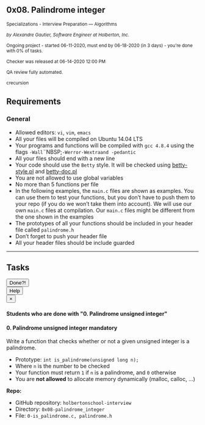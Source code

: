 <article class="pending_logs"><div id="jigsaw-shortcut-lists"></div><h1 class="gap">0x08. Palindrome integer</h1><div id="project_id" style="display: none" data-project-id="444"></div><p class="sm-gap"><small><i class="fa fa-folder-open"></i> Specializations - Interview Preparation ― Algorithms </small></p><p><em><small><i class="fa fa-user"></i> by Alexandre Gautier, Software Engineer at Holberton, Inc. </small></em></p><p><small><i class="fa fa-calendar"></i> Ongoing project - started 06-11-2020, must end by 06-18-2020 (in 3 days) - you're done with <span id="student_task_done_percentage">0</span>% of tasks. </small></p><p><small><i class="fa fa-check"></i> Checker was released at 06-14-2020 12:00 PM </small></p><p><small><i class="fa fa-check-square"></i> QA review fully automated. </small></p><p><small><i class="fa fa-tags"></i><span class="badge badge-tag">c</span><span class="badge badge-tag">recursion</span></small></p><article id="description" class="gap formatted-content"><h2>Requirements</h2><h3>General</h3><ul><li>Allowed editors: <code>vi</code>, <code>vim</code>, <code>emacs</code></li><li>All your files will be compiled on Ubuntu 14.04 LTS</li><li>Your programs and functions will be compiled with <code>gcc 4.8.4</code> using the flags <code>-Wall</code>¨NBSP;<code>-Werror</code><code>-Wextra</code><code>and -pedantic</code></li><li>All your files should end with a new line</li><li>Your code should use the <code>Betty</code> style. It will be checked using <a href="https://github.com/holbertonschool/Betty/blob/master/betty-style.pl" title="betty-style.pl" target="_blank">betty-style.pl</a> and <a href="https://github.com/holbertonschool/Betty/blob/master/betty-doc.pl" title="betty-doc.pl" target="_blank">betty-doc.pl</a></li><li>You are not allowed to use global variables</li><li>No more than 5 functions per file</li><li>In the following examples, the <code>main.c</code> files are shown as examples. You can use them to test your functions, but you don’t have to push them to your repo (if you do we won’t take them into account). We will use our own <code>main.c</code> files at compilation. Our <code>main.c</code> files might be different from the one shown in the examples</li><li>The prototypes of all your functions should be included in your header file called <code>palindrome.h</code></li><li>Don’t forget to push your header file</li><li>All your header files should be include guarded</li></ul></article><!-- Servers --><!-- Tasks --><hr class="gap"><h2 class="gap">Tasks</h2><section class="formatted-content"><div data-role="task3436" data-position="1"><div class=" clearfix gap" id="task-3436"><span id="user_id" data-id="870"></span><div class="student_task_controls"><!-- button Done --><button class="student_task_done btn btn-default no" data-task-id="3436"><span class="no"><i class="fa fa-square-o"></i></span><span class="yes"><i class="fa fa-check-square-o"></i></span><span class="pending"><i class="fa fa-spinner fa-pulse"></i></span> Done<span class="no pending">?</span><span class="yes">!</span></button><br><!-- button Help! --><button class="users_done_for_task btn btn-default btn-default" data-task-id="3436" data-project-id="444" data-toggle="modal" data-target="#task-3436-users-done-modal"> Help </button><div class="modal fade users-done-modal" id="task-3436-users-done-modal" data-task-id="3436" data-project-id="444"><div class="modal-dialog"><div class="modal-content"><div class="modal-header"><button type="button" class="close" data-dismiss="modal" aria-label="Close"><span aria-hidden="true">×</span></button><h4 class="modal-title">Students who are done with "0. Palindrome unsigned integer"</h4></div><div class="modal-body"><div class="list-group"></div><div class="spinner"><div class="bounce1"></div><div class="bounce2"></div><div class="bounce3"></div></div><div class="error"></div></div></div></div></div></div><h4 class="task"> 0. Palindrome unsigned integer <span class="alert alert-warning mandatory-optional"> mandatory </span></h4><!-- Progress vs Score --><!-- Task Body --><p>Write a function that checks whether or not a given unsigned integer is a palindrome.</p><ul><li>Prototype: <code>int is_palindrome(unsigned long n);</code></li><li>Where <code>n</code> is the number to be checked</li><li>Your function must return <code>1</code> if <code>n</code> is a palindrome, and <code>0</code> otherwise</li><li>You are <strong>not allowed</strong> to allocate memory dynamically (malloc, calloc, …)</li></ul><precode language="" precodenum="0"></precode><!-- Task URLs --><!-- Github information --><p class="sm-gap"><strong>Repo:</strong></p><ul><li>GitHub repository: <code>holbertonschool-interview</code></li><li>Directory: <code>0x08-palindrome_integer</code></li><li>File: <code>0-is_palindrome.c, palindrome.h</code></li></ul><div class="student_correction_requests"><!-- DISABLE UNTIL MIGRATION
        <button class="task_whiteboard_modal btn btn-default " data-task-id="3436" data-toggle="modal" data-target="#task-3436-whiteboard-modal">
          Whiteboard
        </button>
        <div class="modal fade task_whiteboard_modal" id="task-3436-whiteboard-modal" data-task-id="3436">
    <div class="modal-dialog modal-lg">
        <div class="modal-content">
            <div class="modal-header">
                <button type="button" class="close" data-dismiss="modal" aria-label="Close"><span aria-hidden="true">&times;</span></button>
                <h4 class="modal-title">Your Notes on "0. Palindrome unsigned integer"</h4>
            </div>
            <div class="modal-body">
                <div class="spinner gap">
                    <div class="bounce1"></div>
                    <div class="bounce2"></div>
                    <div class="bounce3"></div>
                </div>
                <div class="task-note-prompts-and-placeholders-container">
                    <button type="button" class="whiteboard-submit-button btn btn-primary">Submit</button>
                </div>
            </div>
        </div>
    </div>
</div>

      --><!-- Button test code --><button class="task_correction_modal btn btn-default " data-task-id="3436" data-toggle="modal" data-target="#task-test-correction-3436-correction-modal"> Check your code? </button><div class="modal fade task_correction_modal student_modal" id="task-test-correction-3436-correction-modal"><div class="modal-dialog"><div class="modal-content"><div class="modal-header"><button type="button" class="close" data-dismiss="modal" aria-label="Close"><span aria-hidden="true">×</span></button><h4 class="modal-title">Correction of "0. Palindrome unsigned integer"</h4></div><div class="modal-body"><div class="actions"><center><input type="submit" name="commit" value="Start a new test" class="btn btn-primary correction_request_test_admin" data-task-id="3436" data-type=""><div class="spinner" style="display: none;"><div class="bounce1"></div><div class="bounce2"></div><div class="bounce3"></div></div><div class="error"></div><div class="info"></div></center></div><div class="result"></div><div class="post-check-message"><a href="https://twitter.com/hashtag/blacklivesmatter" target="_blank"><img src="/assets/checker_may_star_wars_hbtn_logo-82650ebb1887c3ea15cb8f6afba2879e73c7e1eb74cbee43ebc891d0fb6bd008.png" alt="Checker may star wars hbtn logo"></a><a href="https://twitter.com/hashtag/blacklivesmatter" target="_blank"><img src="/assets/checker_blm-5f968e0c75a08d76321e222fdb686b81c075b4a1b49dcd0e247f36b569cd5393.png" alt="Checker blm"></a></div><div class="help"><button data-task-id="3436"><i class="fa fa-info-circle" aria-hidden="true"></i></button><div class="help-container" data-task-id="3436"><div class="check-line"><div class="check-inline requirement success"><i class="fa fa-check" aria-hidden="true"></i> Requirement success </div><div class="check-inline requirement fail"><i class="fa fa-exclamation-triangle" aria-hidden="true"></i> Requirement fail </div></div><div class="check-line"><div class="check-inline code success"><i class="fa fa-check" aria-hidden="true"></i> Code success </div><div class="check-inline code fail"><i class="fa fa-exclamation-triangle" aria-hidden="true"></i> Code fail </div></div><div class="check-line"><div class="check-inline efficiency success"><i class="fa fa-check" aria-hidden="true"></i> Efficiency success </div><div class="check-inline efficiency fail"><i class="fa fa-exclamation-triangle" aria-hidden="true"></i> Efficiency fail </div></div><div class="check-line"><div class="check-inline answer success"><i class="fa fa-check" aria-hidden="true"></i> Text answer success </div><div class="check-inline answer fail"><i class="fa fa-exclamation-triangle" aria-hidden="true"></i> Text answer fail </div></div></div></div></div></div><!-- /.modal-content --></div><!-- /.modal-dialog --></div><!-- Button containers --><!-- Button for QA Review --></div></div></div></section></article>